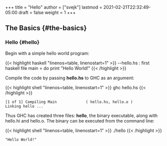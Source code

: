 +++
title = "Hello"
author = ["svejk"]
lastmod = 2021-02-21T22:32:49-05:00
draft = false
weight = 1
+++

## The Basics {#the-basics}


### Hello {#hello}

Begin with a simple hello world program:

{{< highlight haskell "linenos=table, linenostart=1" >}}
--hello.hs : first haskell file
main = do
  print "Hello World!"
{{< /highlight >}}

Compile the code by passing **hello.hs** to GHC as an argument:

{{< highlight shell "linenos=table, linenostart=1" >}}
ghc hello.hs
{{< /highlight >}}

```text
[1 of 1] Compiling Main             ( hello.hs, hello.o )
Linking hello ...
```

Thus GHC has created three files: **hello**, the binary executable, along with hello.hi and hello.o.  The binary can be executed from the command line:

{{< highlight shell "linenos=table, linenostart=1" >}}
./hello
{{< /highlight >}}

```text
"Hello World!"
```
